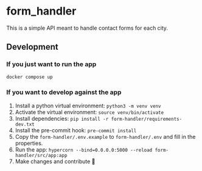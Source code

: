 # form_handler

This is a simple API meant to handle contact forms for each city.

## Development

### If you just want to run the app

```sh
docker compose up
```

### If you want to develop against the app

1. Install a python virtual environment: `python3 -m venv venv`
2. Activate the virtual environment: `source venv/bin/activate`
3. Install dependencies: `pip install -r form-handler/requirements-dev.txt`
4. Install the pre-commit hook: `pre-commit install`
5. Copy the `form-handler/.env.example` to `form-handler/.env` and fill in the properties.
6. Run the app: `hypercorn --bind=0.0.0.0:5000 --reload form-handler/src/app:app`
7. Make changes and contribute 🙌
